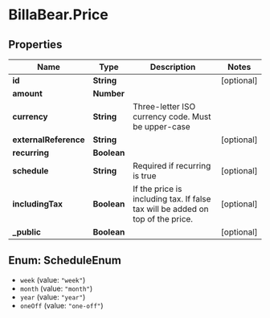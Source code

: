 # BillaBear.Price

## Properties
Name | Type | Description | Notes
------------ | ------------- | ------------- | -------------
**id** | **String** |  | [optional] 
**amount** | **Number** |  | 
**currency** | **String** | Three-letter ISO currency code. Must be upper-case | 
**externalReference** | **String** |  | [optional] 
**recurring** | **Boolean** |  | 
**schedule** | **String** | Required if recurring is true | [optional] 
**includingTax** | **Boolean** | If the price is including tax. If false tax will be added on top of the price. | [optional] 
**_public** | **Boolean** |  | [optional] 

<a name="ScheduleEnum"></a>
## Enum: ScheduleEnum

* `week` (value: `"week"`)
* `month` (value: `"month"`)
* `year` (value: `"year"`)
* `oneOff` (value: `"one-off"`)

